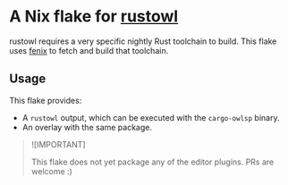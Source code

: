 # A Nix flake for [rustowl](https://github.com/cordx56/rustowl)

rustowl requires a very specific nightly Rust toolchain to build.
This flake uses [fenix](https://github.com/nix-community/fenix) to fetch
and build that toolchain.

## Usage

This flake provides:

  - A `rustowl` output, which can be executed with the `cargo-owlsp` binary.
  - An overlay with the same package.

> ![IMPORTANT]
>
> This flake does not yet package any of the editor plugins.
> PRs are welcome :)
